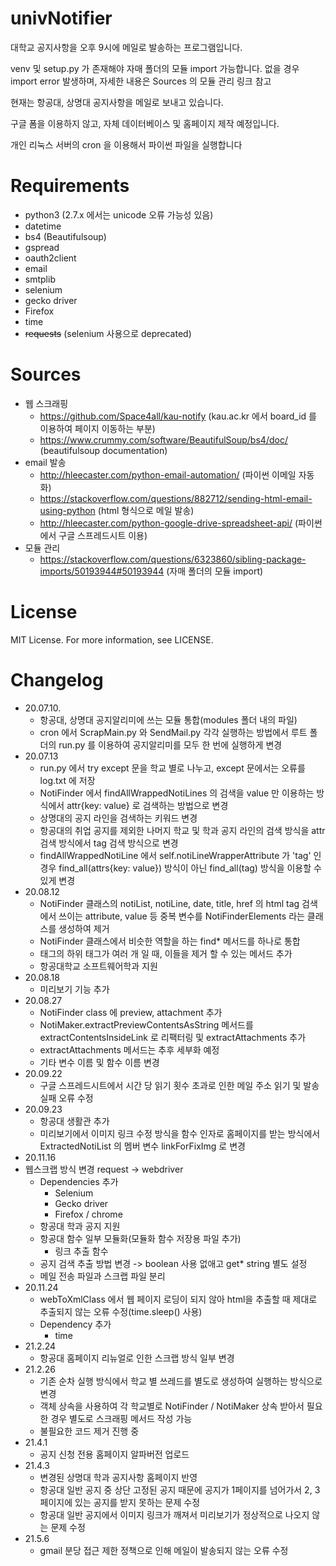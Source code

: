 # univNotifier
대학교 공지사항을 오후 9시에 메일로 발송하는 프로그램입니다.

venv 및 setup.py 가 존재해야 자매 폴더의 모듈 import 가능합니다. 없을 경우 import error 발생하며, 자세한 내용은 Sources 의 모듈 관리 링크 참고


현재는 항공대, 상명대 공지사항을 메일로 보내고 있습니다.

구글 폼을 이용하지 않고, 자체 데이터베이스 및 홈페이지 제작 예정입니다.


개인 리눅스 서버의 cron 을 이용해서 파이썬 파일을 실행합니다
# Requirements
- python3 (2.7.x 에서는 unicode 오류 가능성 있음)
- datetime
- bs4 (Beautifulsoup)
- gspread
- oauth2client
- email
- smtplib
- selenium
- gecko driver
- Firefox
- time
- ~~requests~~ (selenium 사용으로 deprecated)

# Sources
- 웹 스크래핑
  - https://github.com/Space4all/kau-notify (kau.ac.kr 에서 board_id 를 이용하여 페이지 이동하는 부분)
  - https://www.crummy.com/software/BeautifulSoup/bs4/doc/ (beautifulsoup documentation)
- email 발송
  - http://hleecaster.com/python-email-automation/ (파이썬 이메일 자동화)
  - https://stackoverflow.com/questions/882712/sending-html-email-using-python (html 형식으로 메일 발송)
  - http://hleecaster.com/python-google-drive-spreadsheet-api/ (파이썬에서 구글 스프레드시트 이용)
- 모듈 관리
  - https://stackoverflow.com/questions/6323860/sibling-package-imports/50193944#50193944 (자매 폴더의 모듈 import)
  
# License
MIT License. For more information, see LICENSE.

# Changelog
- 20.07.10.
  - 항공대, 상명대 공지알리미에 쓰는 모듈 통합(modules 폴더 내의 파일)
  - cron 에서 ScrapMain.py 와 SendMail.py 각각 실행하는 방법에서 루트 폴더의 run.py 를 이용하여 공지알리미를 모두 한 번에 실행하게 변경
- 20.07.13
  - run.py 에서 try except 문을 학교 별로 나누고, except 문에서는 오류를 log.txt 에 저장
  - NotiFinder 에서 findAllWrappedNotiLines 의 검색을 value 만 이용하는 방식에서 attr{key: value} 로 검색하는 방법으로 변경
  - 상명대의 공지 라인을 검색하는 키워드 변경
  - 항공대의 취업 공지를 제외한 나머지 학교 및 학과 공지 라인의 검색 방식을 attr 검색 방식에서 tag 검색 방식으로 변경
  - findAllWrappedNotiLine 에서 self.notiLineWrapperAttribute 가 'tag' 인 경우 find_all(attrs{key: value}) 방식이 아닌 find_all(tag) 방식을 이용할 수 있게 변경
- 20.08.12
  - NotiFinder 클래스의 notiList, notiLine, date, title, href 의 html tag 검색에서 쓰이는 attribute, value 등 중복 변수를 NotiFinderElements 라는 클래스를 생성하여 제거
  - NotiFinder 클래스에서 비슷한 역할을 하는 find* 메서드를 하나로 통합
  - 태그의 하위 태그가 여러 개 일 때, 이들을 제거 할 수 있는 메서드 추가
  - 항공대학교 소프트웨어학과 지원
- 20.08.18
  - 미리보기 기능 추가
- 20.08.27
  - NotiFinder class 에 preview, attachment 추가
  - NotiMaker.extractPreviewContentsAsString 메서드를 extractContentsInsideLink 로 리팩터링 및 extractAttachments 추가
  - extractAttachments 메서드는 추후 세부화 예정
  - 기타 변수 이름 및 함수 이름 변경
- 20.09.22
  - 구글 스프레드시트에서 시간 당 읽기 횟수 초과로 인한 메일 주소 읽기 및 발송 실패 오류 수정
- 20.09.23
  - 항공대 생활관 추가
  - 미리보기에서 이미지 링크 수정 방식을 함수 인자로 홈페이지를 받는 방식에서 ExtractedNotiList 의 멤버 변수 linkForFixImg 로 변경
- 20.11.16
- 웹스크랩 방식 변경 request -> webdriver
  - Dependencies 추가
    - Selenium
    - Gecko driver
    - Firefox / chrome
  - 항공대 학과 공지 지원
  - 항공대 함수 일부 모듈화(모듈화 함수 저장용 파일 추가)
    - 링크 추출 함수
  - 공지 검색 추출 방법 변경 -> boolean 사용 없애고 get* string 별도 설정
  - 메일 전송 파일과 스크랩 파일 분리
- 20.11.24
  - webToXmlClass 에서 웹 페이지 로딩이 되지 않아 html을 추출할 때 제대로 추출되지 않는 오류 수정(time.sleep() 사용)
  - Dependency 추가
    - time
- 21.2.24
  - 항공대 홈페이지 리뉴얼로 인한 스크랩 방식 일부 변경
- 21.2.26
  - 기존 순차 실행 방식에서 학교 별 쓰레드를 별도로 생성하여 실행하는 방식으로 변경
  - 객체 상속을 사용하여 각 학교별로 NotiFinder / NotiMaker 상속 받아서 필요 한 경우 별도로 스크래핑 메서드 작성 가능
  - 불필요한 코드 제거 진행 중
- 21.4.1
  - 공지 신청 전용 홈페이지 알파버전 업로드
- 21.4.3
  - 변경된 상명대 학과 공지사항 홈페이지 반영
  - 항공대 일반 공지 중 상단 고정된 공지 때문에 공지가 1페이지를 넘어가서 2, 3페이지에 있는 공지를 받지 못하는 문제 수정
  - 항공대 일반 공지에서 이미지 링크가 깨져서 미리보기가 정상적으로 나오지 않는 문제 수정
- 21.5.6
  - gmail 분당 접근 제한 정책으로 인해 메일이 발송되지 않는 오류 수정
